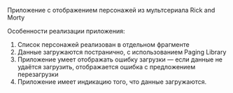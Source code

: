 Приложение с отображением персонажей из мультсериала Rick and Morty

Особенности реализации приложения:
1. Список персонажей реализован в отдельном фрагменте
2. Данные загружаются постранично, с использованием Paging Library
3. Приложение умеет отображать ошибку загрузки ― если данные не удаётся загрузить, отображается ошибка с предложением перезагрузки
4. Приложение имеет индикацию того, что данные загружаются.
